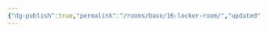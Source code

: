 ```yaml
---
{"dg-publish":true,"permalink":"/rooms/base/16-locker-room/","updated":"2025-04-12T16:06:52.495+01:00"}
---
```


